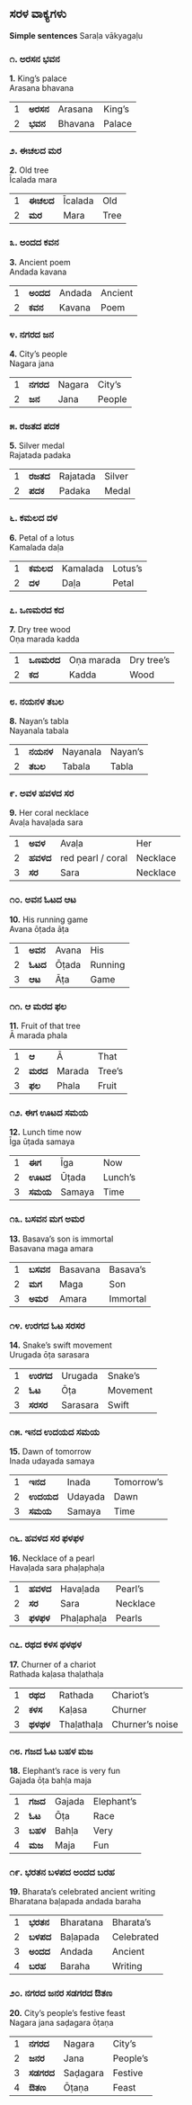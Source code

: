 ﻿## ಸರಳ ವಾಕ್ಯಗಳು
**Simple sentences**
Saraḷa vākyagaḷu


### ೧. ಅರಸನ ಭವನ
**1.** King’s palace  
Arasana bhavana

|     |          |        |        |
| --- | -------- | ------ | ------ |
| 1   | **ಅರಸನ** | Arasana | King’s |
| 2   | **ಭವನ** | Bhavana | Palace |

### ೨. ಈಚಲದ ಮರ
**2.** Old tree  
Īcalada mara

|     |          |        |        |
| --- | -------- | ------ | ------ |
| 1   | **ಈಚಲದ** | Īcalada | Old    |
| 2   | **ಮರ**   | Mara   | Tree   |

### ೩. ಅಂದದ ಕವನ
**3.** Ancient poem  
Andada kavana

|     |          |        |        |
| --- | -------- | ------ | ------ |
| 1   | **ಅಂದದ** | Andada | Ancient|
| 2   | **ಕವನ** | Kavana | Poem   |

### ೪. ನಗರದ ಜನ
**4.** City’s people  
Nagara jana

|     |          |        |        |
| --- | -------- | ------ | ------ |
| 1   | **ನಗರದ** | Nagara | City’s |
| 2   | **ಜನ**   | Jana   | People |

### ೫. ರಜತದ ಪದಕ
**5.** Silver medal  
Rajatada padaka

|     |          |        |        |
| --- | -------- | ------ | ------ |
| 1   | **ರಜತದ** | Rajatada | Silver |
| 2   | **ಪದಕ**  | Padaka | Medal  |

### ೬. ಕಮಲದ ದಳ
**6.** Petal of a lotus  
Kamalada daḷa

|     |          |        |        |
| --- | -------- | ------ | ------ |
| 1   | **ಕಮಲದ** | Kamalada | Lotus’s |
| 2   | **ದಳ**   | Daḷa   | Petal  |

### ೭. ಒಣಮರದ ಕದ
**7.** Dry tree wood  
Oṇa marada kadda

|     |          |        |        |
| --- | -------- | ------ | ------ |
| 1   | **ಒಣಮರದ** | Oṇa marada | Dry tree’s |
| 2   | **ಕದ**   | Kadda  | Wood   |

### ೮. ನಯನಳ ತಬಲ
**8.** Nayan’s tabla  
Nayanala tabala

|     |          |        |        |
| --- | -------- | ------ | ------ |
| 1   | **ನಯನಳ** | Nayanala | Nayan’s |
| 2   | **ತಬಲ**  | Tabala | Tabla  |

### ೯. ಅವಳ ಹವಳದ ಸರ
**9.** Her coral necklace  
Avaḷa havaḷada sara

|     |          |        |        |
| --- | -------- | ------ | ------ |
| 1   | **ಅವಳ**  | Avaḷa  | Her    |
| 2   | **ಹವಳದ** | red pearl / coral | Necklace |
| 3   | **ಸರ**   | Sara   | Necklace |

### ೧೦. ಅವನ ಓಟದ ಆಟ
**10.** His running game  
Avana ōṭada āṭa

|     |         |       |         |
| --- | ------- | ----- | ------- |
| 1   | **ಅವನ** | Avana | His     |
| 2   | **ಓಟದ** | Ōṭada | Running |
| 3   | **ಆಟ**  | Āṭa   | Game    |

### ೧೧. ಆ ಮರದ ಫಲ
**11.** Fruit of that tree  
Ā marada phala

|     |          |        |        |
| --- | -------- | ------ | ------ |
| 1   | **ಆ**   | Ā      | That   |
| 2   | **ಮರದ** | Marada | Tree’s |
| 3   | **ಫಲ**  | Phala  | Fruit  |

### ೧೨. ಈಗ ಊಟದ ಸಮಯ
**12.** Lunch time now  
Īga ūṭada samaya

|     |          |        |        |
| --- | -------- | ------ | ------ |
| 1   | **ಈಗ**  | Īga   | Now    |
| 2   | **ಊಟದ** | Ūṭada | Lunch’s|
| 3   | **ಸಮಯ** | Samaya | Time   |

### ೧೩. ಬಸವನ ಮಗ ಅಮರ
**13.** Basava’s son is immortal  
Basavana maga amara

|     |          |        |        |
| --- | -------- | ------ | ------ |
| 1   | **ಬಸವನ** | Basavana | Basava’s |
| 2   | **ಮಗ**   | Maga   | Son    |
| 3   | **ಅಮರ**  | Amara  | Immortal|

### ೧೪. ಉರಗದ ಓಟ ಸರಸರ
**14.** Snake’s swift movement  
Urugada ōṭa sarasara

|     |          |        |        |
| --- | -------- | ------ | ------ |
| 1   | **ಉರಗದ** | Urugada | Snake’s |
| 2   | **ಓಟ**   | Ōṭa    | Movement|
| 3   | **ಸರಸರ** | Sarasara | Swift  |

### ೧೫. ಇನದ ಉದಯದ ಸಮಯ
**15.** Dawn of tomorrow  
Inada udayada samaya

|     |          |         |            |
| --- | -------- | ------- | ---------- |
| 1   | **ಇನದ**  | Inada   | Tomorrow’s |
| 2   | **ಉದಯದ** | Udayada | Dawn       |
| 3   | **ಸಮಯ**  | Samaya  | Time       |


### ೧೬. ಹವಳದ ಸರ ಫಳಫಳ
**16.** Necklace of a pearl  
Havaḷada sara phaḷaphaḷa

|     |          |        |        |
| --- | -------- | ------ | ------ |
| 1   | **ಹವಳದ** | Havaḷada | Pearl’s |
| 2   | **ಸರ**   | Sara   | Necklace |
| 3   | **ಫಳಫಳ** | Phaḷaphaḷa | Pearls  |

### ೧೭. ರಥದ ಕಳಸ ಥಳಥಳ
**17.** Churner of a chariot  
Rathada kaḷasa thaḷathaḷa

|     |          |        |        |
| --- | -------- | ------ | ------ |
| 1   | **ರಥದ** | Rathada | Chariot’s |
| 2   | **ಕಳಸ** | Kaḷasa | Churner  |
| 3   | **ಥಳಥಳ** | Thaḷathaḷa | Churner’s noise |

### ೧೮. ಗಜದ ಓಟ ಬಹಳ ಮಜ
**18.** Elephant’s race is very fun  
Gajada ōṭa bahḷa maja

|     |          |        |        |
| --- | -------- | ------ | ------ |
| 1   | **ಗಜದ** | Gajada | Elephant’s |
| 2   | **ಓಟ**  | Ōṭa   | Race   |
| 3   | **ಬಹಳ** | Bahḷa | Very   |
| 4   | **ಮಜ**  | Maja  | Fun    |

### ೧೯. ಭರತನ ಬಳಪದ ಅಂದದ ಬರಹ
**19.** Bharata’s celebrated ancient writing  
Bharatana baḷapada andada baraha

|     |          |        |        |
| --- | -------- | ------ | ------ |
| 1   | **ಭರತನ** | Bharatana | Bharata’s |
| 2   | **ಬಳಪದ** | Baḷapada | Celebrated |
| 3   | **ಅಂದದ** | Andada | Ancient  |
| 4   | **ಬರಹ**  | Baraha | Writing |

### ೨೦. ನಗರದ ಜನರ ಸಡಗರದ ಔತಣ
**20.** City’s people’s festive feast  
Nagara jana saḍagara ōṭaṇa

|     |           |          |          |
| --- | --------- | -------- | -------- |
| 1   | **ನಗರದ**  | Nagara   | City’s   |
| 2   | **ಜನರ**   | Jana     | People’s |
| 3   | **ಸಡಗರದ** | Saḍagara | Festive  |
| 4   | **ಔತಣ**   | Ōṭaṇa    | Feast    |



